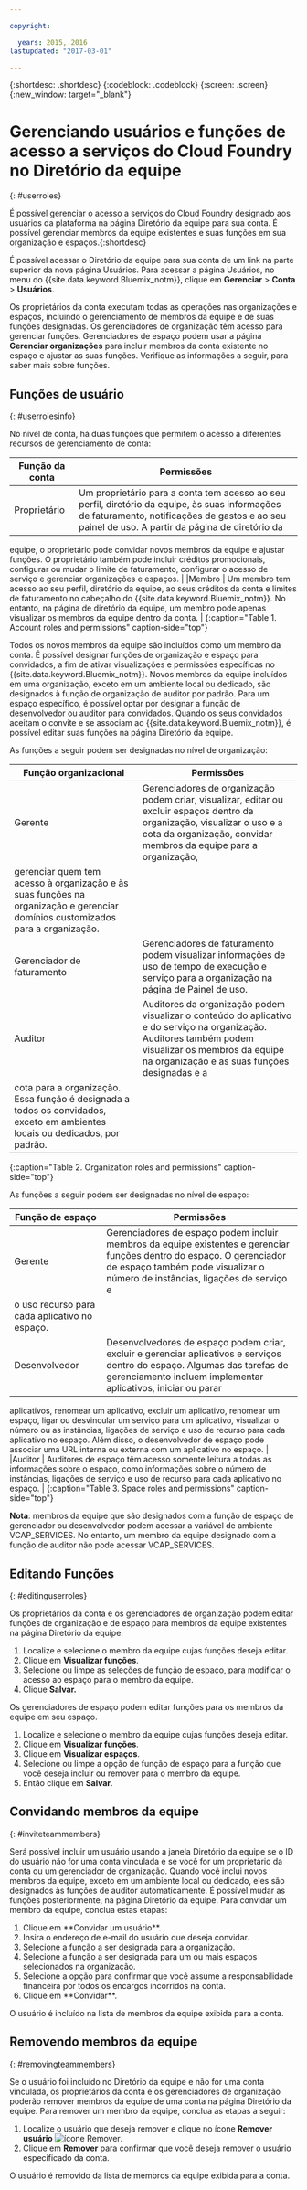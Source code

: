 ```yaml
---

copyright:

  years: 2015, 2016
lastupdated: "2017-03-01"

---
```


{:shortdesc: .shortdesc}
{:codeblock: .codeblock}
{:screen: .screen}
{:new_window: target="_blank"}

# Gerenciando usuários e funções de acesso a serviços do Cloud Foundry no Diretório da equipe
{: #userroles}

É possível gerenciar o acesso a serviços do Cloud Foundry designado aos usuários da plataforma
na página Diretório da equipe para sua conta. É possível gerenciar membros da equipe existentes e suas funções
em sua organização e espaços.{:shortdesc}

É possível acessar o Diretório da equipe para sua conta de um link na parte superior da nova página
Usuários. Para acessar a página Usuários, no menu do {{site.data.keyword.Bluemix_notm}}, clique
em **Gerenciar** &gt; **Conta** &gt; **Usuários**.

Os proprietários da conta executam todas as operações nas organizações e espaços, incluindo o
gerenciamento de membros da equipe e de suas funções designadas. Os gerenciadores de organização têm acesso
para gerenciar funções. Gerenciadores de
espaço podem usar a página **Gerenciar organizações** para incluir membros da conta existente no espaço e ajustar as suas
funções. Verifique as informações a seguir, para saber mais sobre funções.

## Funções de usuário
{: #userrolesinfo}

No nível de conta, há duas funções que permitem o acesso a diferentes recursos de gerenciamento de conta:

| Função da conta | Permissões |
|----------------|---------|
|Proprietário | Um proprietário para a conta tem acesso ao seu perfil, diretório da equipe, às suas informações de faturamento, notificações de gastos e ao seu painel de uso. A partir da página de diretório da
equipe, o proprietário pode convidar novos membros da equipe e ajustar funções. O proprietário também pode incluir créditos promocionais, configurar ou mudar o limite de faturamento, configurar o acesso de
serviço e gerenciar organizações e espaços. |
|Membro | Um membro tem acesso ao seu perfil, diretório da equipe, ao seus créditos da conta e limites de faturamento no cabeçalho do {{site.data.keyword.Bluemix_notm}}. No entanto, na página de
diretório da equipe, um membro pode apenas visualizar os membros da equipe dentro da conta. |
{:caption="Table 1. Account roles and permissions" caption-side="top"}

Todos os novos membros da equipe são incluídos como um membro da conta. É possível designar funções de organização e espaço para convidados, a fim de ativar visualizações e permissões específicas no
{{site.data.keyword.Bluemix_notm}}. Novos membros da equipe incluídos em uma organização, exceto em um ambiente local ou dedicado, são designados à função de organização de auditor por padrão. Para um espaço específico, é possível optar por
designar a função de desenvolvedor ou auditor para convidados. Quando os seus convidados aceitam o
convite e se associam ao {{site.data.keyword.Bluemix_notm}}, é possível editar suas funções na página
Diretório da equipe.

As funções a seguir podem ser designadas no nível de organização:

| Função organizacional | Permissões |
|-------------------|-------------|
|Gerente | Gerenciadores de organização podem criar, visualizar, editar ou excluir espaços dentro da organização, visualizar o uso e a cota da organização, convidar membros da equipe para a organização,
gerenciar quem tem acesso à organização e às suas funções na organização e gerenciar domínios customizados para a organização. |
|Gerenciador de faturamento | Gerenciadores de faturamento podem visualizar informações de uso de tempo de execução e serviço para a organização na página de Painel de uso.  |
|Auditor | Auditores da organização podem visualizar o conteúdo do aplicativo e do serviço na organização. Auditores também podem visualizar os membros da equipe na organização e as suas funções designadas e a
cota para a organização. Essa função é designada a todos os convidados, exceto em ambientes locais ou dedicados, por padrão. |
{:caption="Table 2. Organization roles and permissions" caption-side="top"}

As funções a seguir podem ser designadas no nível de espaço:

| Função de espaço | Permissões |
|------------|-------------|
|Gerente | Gerenciadores de espaço podem incluir membros da equipe existentes e gerenciar funções dentro do espaço. O gerenciador de espaço também pode visualizar o número de instâncias, ligações de serviço e
o uso recurso para cada aplicativo no espaço. |
|Desenvolvedor | Desenvolvedores de espaço podem criar, excluir e gerenciar aplicativos e serviços dentro do espaço. Algumas das tarefas de gerenciamento incluem implementar aplicativos, iniciar ou parar
aplicativos, renomear um aplicativo, excluir um aplicativo, renomear um espaço, ligar ou desvincular um serviço para um aplicativo, visualizar o número ou as instâncias, ligações de serviço e uso de recurso
para cada aplicativo no espaço. Além disso, o desenvolvedor de espaço pode associar uma URL interna ou externa com um aplicativo no espaço.   |
|Auditor | Auditores de espaço têm acesso somente leitura a todas as informações sobre o espaço, como informações sobre o número de instâncias, ligações de serviço e uso de recurso para cada aplicativo no
espaço. |
{:caption="Table 3. Space roles and permissions" caption-side="top"}

**Nota**: membros da equipe que são designados com a função de espaço de gerenciador ou desenvolvedor podem acessar a variável de ambiente VCAP_SERVICES. No entanto, um membro da
equipe designado com a função de auditor não pode acessar VCAP_SERVICES.

## Editando Funções
{: #editinguserroles}

Os proprietários da conta e os gerenciadores de organização podem editar funções de organização e de espaço
para membros da equipe existentes na página Diretório da equipe.

1. Localize e selecione o membro da equipe cujas funções deseja editar. 
2. Clique em **Visualizar funções**.
3. Selecione ou limpe as seleções de função de espaço, para modificar o acesso ao espaço para o membro da equipe.
4. Clique **Salvar.**

Os gerenciadores de espaço podem editar funções para os membros da equipe em seu espaço.

1. Localize e selecione o membro da equipe cujas funções deseja editar. 
2. Clique em **Visualizar funções**.
3. Clique em **Visualizar espaços**.
4. Selecione ou limpe a opção de função de espaço para a função que você deseja incluir ou remover para o membro da equipe.
5. Então clique em **Salvar**.

## Convidando membros da equipe
{: #inviteteammembers}

Será possível incluir um usuário usando a janela Diretório da equipe se o ID do usuário não for uma conta
vinculada e se você for um proprietário da conta ou um gerenciador de organização. Quando você inclui novos membros da equipe, exceto em um ambiente local ou dedicado, eles são designados às funções de auditor automaticamente. É possível mudar as funções posteriormente, na página Diretório da equipe. Para convidar um membro da equipe, conclua estas etapas:

<ol>
<li>Clique em **Convidar um usuário**.</li>
<li>Insira o endereço de e-mail do usuário que deseja convidar.</li>
<li>Selecione a função a ser designada para a organização.</li>
<li>Selecione a função a ser designada para um ou mais espaços selecionados na organização.</li>
<li>Selecione a opção para confirmar que você assume a responsabilidade financeira por todos os encargos incorridos na conta.</li>
<li>Clique em **Convidar**.</li>
</ol>

O usuário é incluído na lista de membros da equipe exibida para a conta.

## Removendo membros da equipe
{: #removingteammembers}

Se o usuário foi incluído no Diretório da equipe e não for uma conta vinculada, os proprietários
da conta e os gerenciadores de organização poderão remover membros da equipe de uma conta na página Diretório da equipe. Para remover um membro da equipe, conclua as etapas a seguir:

1. Localize o usuário que deseja remover e clique no ícone **Remover usuário**
![ícone Remover](../icons/icon_remove_teamuser.svg).
2. Clique em **Remover** para
confirmar que você deseja remover o usuário especificado da conta.

O usuário é removido da lista de membros da equipe exibida para a conta.
